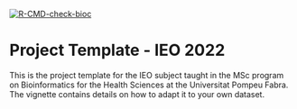[![R-CMD-check-bioc](https://github.com/ieomscbinfupf/IEOproject/workflows/R-CMD-check-bioc/badge.svg)](https://github.com/ieomscbinfupf/IEOproject/actions?query=workflow%3AR-CMD-check-bioc)


# Project Template - IEO 2022

This is the project template for the IEO subject taught in the
MSc program on Bioinformatics for the Health Sciences at the
Universitat Pompeu Fabra. The vignette contains details on how
to adapt it to your own dataset.
